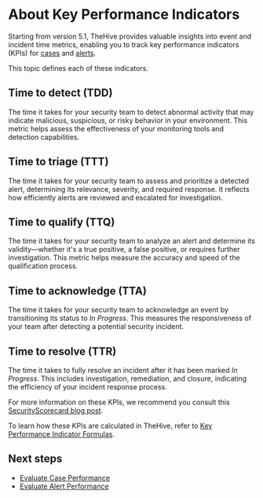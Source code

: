 # About Key Performance Indicators

Starting from version 5.1, TheHive provides valuable insights into event and incident time metrics, enabling you to track key performance indicators (KPIs) for [cases](../analyst-corner/cases/about-cases.md) and [alerts](../analyst-corner/alerts/about-alerts.md).

This topic defines each of these indicators.

## Time to detect (TDD)

The time it takes for your security team to detect abnormal activity that may indicate malicious, suspicious, or risky behavior in your environment. This metric helps assess the effectiveness of your monitoring tools and detection capabilities.

## Time to triage (TTT)

The time it takes for your security team to assess and prioritize a detected alert, determining its relevance, severity, and required response. It reflects how efficiently alerts are reviewed and escalated for investigation.

## Time to qualify (TTQ)

The time it takes for your security team to analyze an alert and determine its validity—whether it's a true positive, a false positive, or requires further investigation. This metric helps measure the accuracy and speed of the qualification process.

## Time to acknowledge (TTA)

The time it takes for your security team to acknowledge an event by transitioning its status to *In Progress*. This measures the responsiveness of your team after detecting a potential security incident.

## Time to resolve (TTR)

The time it takes to fully resolve an incident after it has been marked *In Progress*. This includes investigation, remediation, and closure, indicating the efficiency of your incident response process.

For more information on these KPIs, we recommend you consult this [SecurityScorecard blog post](https://securityscorecard.com/blog/kpis-for-security-operations-incident-response/).

To learn how these KPIs are calculated in TheHive, refer to [Key Performance Indicator Formulas](key-performance-indicators-formulas.md).

## Next steps

* [Evaluate Case Performance](measure-case-management-performance.md)
* [Evaluate Alert Performance](measure-alert-management-performance.md)